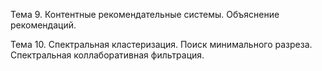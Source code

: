 Тема 9. Контентные рекомендательные системы. Объяснение рекомендаций. 

Тема 10. Спектральная кластеризация. Поиск минимального разреза. Спектральная коллаборативная фильтрация.  
